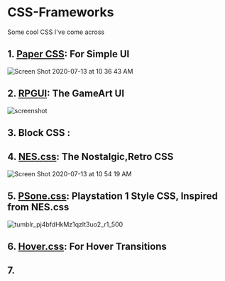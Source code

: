# CSS-Frameworks
Some cool CSS I've come across

## 1. [Paper CSS](https://www.getpapercss.com/): For Simple UI

![Screen Shot 2020-07-13 at 10 36 43 AM](https://user-images.githubusercontent.com/45137335/87272823-fdf55700-c4f4-11ea-9f84-f9e867c28df7.png)


## 2. [RPGUI](http://ronenness.github.io/RPGUI/): The GameArt UI

![screenshot](https://user-images.githubusercontent.com/45137335/87273085-ccc95680-c4f5-11ea-9a70-76d1ef713297.jpg)

## 3. Block CSS :


## 4. [NES.css](https://nostalgic-css.github.io/NES.css/): The Nostalgic,Retro CSS

![Screen Shot 2020-07-13 at 10 54 19 AM](https://user-images.githubusercontent.com/45137335/87273620-3eee6b00-c4f7-11ea-977d-f3cd863803f6.png)

##  5. [PSone.css](https://micah5.github.io/PSone.css/): Playstation 1 Style CSS, Inspired from NES.css

![tumblr_pj4bfdHkMz1qzlt3uo2_r1_500](https://user-images.githubusercontent.com/45137335/87273888-e8356100-c4f7-11ea-919b-0929bab949ae.png)

## 6. [Hover.css](http://ianlunn.github.io/Hover/): For Hover Transitions

<Add a example GIF here rama>
  
## 7.   
